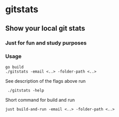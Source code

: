 # gitstats

## Show your local git stats

### Just for fun and study purposes

### Usage

```
go build
./gitstats -email <..> -folder-path <..>
```

See description of the flags above run

```
 ./gitstats -help
```

Short command for build and run

```
just build-and-run -email <..> -folder-path <..>

```
